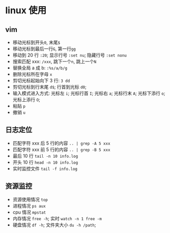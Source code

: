 # linux 使用

## vim

- 移动光标到开头`0`, 末尾`$`
- 移动光标到最后一行`G`, 第一行`gg`
- 移动到 20 行 `:20`; 显示行号 `:set nu`; 隐藏行号 `:set nonu`
- 搜索匹配 xxx: `/xxx`, 跳下一个`n`, 跳上一个`N`
- 替换全局 a 成 b: `:%s/a/b/g`
- 删除光标所在字母 `x`
- 剪切光标起始向下 3 行: `3 dd`
- 剪切光标到行末尾 `d$`; 行首到光标 `d0`;
- 输入模式进入方式: 光标左 `i`; 光标行首 `I`; 光标右 `a`; 光标行末 `A`; 光标下添行 `o`; 光标上添行 `O`;
- 粘贴 `p`
- 撤销 `u`

## 日志定位

- 匹配字符 xxx 后 5 行的内容 `.. | grep -A 5 xxx`
- 匹配字符 xxx 前 5 行的内容 `.. | grep -B 5 xxx`
- 最后 10 行 `tail -n 10 info.log`
- 开头 10 行 `head -n 10 info.log`
- 实时监控文件 `tail -f info.log`

## 资源监控

- 资源使用情况 `top`
- 进程情况 `ps aux`
- cpu 情况 `mpstat`
- 内存情况 `free -h`; 实时 `watch -n 1 free -m`
- 硬盘情况 `df -h`; 文件夹大小 `du -h /path`;